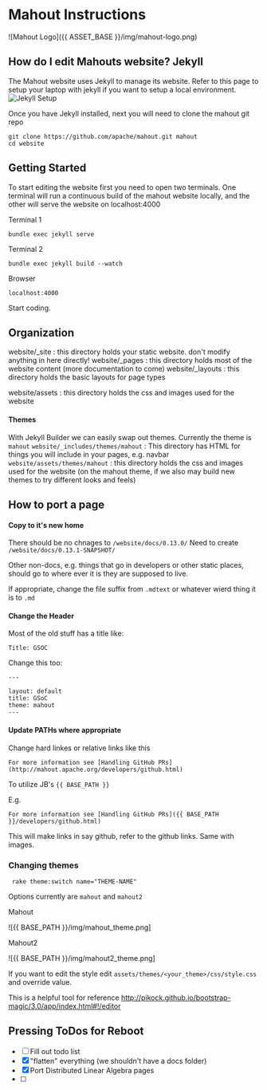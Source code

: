 # Mahout Instructions

![Mahout Logo]({{ ASSET_BASE }}/img/mahout-logo.png)

## How do I edit Mahouts website? Jekyll

The Mahout website uses Jekyll to manage its website.  Refer to this page to setup your laptop with jekyll if you want to setup a local environment.
![Jekyll Setup](https://scotch.io/tutorials/getting-started-with-jekyll-plus-a-free-bootstrap-3-starter-theme)

Once you have Jekyll installed, next you will need to clone the mahout git repo
```
git clone https://github.com/apache/mahout.git mahout
cd website
```

## Getting Started

To start editing the website first you need to open two terminals.  One terminal will run a continuous build of the mahout website locally, and the other will serve the website on localhost:4000

Terminal 1
```
bundle exec jekyll serve
```

Terminal 2
```
bundle exec jekyll build --watch
```

Browser
```
localhost:4000
```

Start coding.



## Organization
website/_site   : this directory holds your static website.  don't modify anything in here directly!
website/_pages  : this directory holds most of the website content (more documentation to come)
website/_layouts  : this directory holds the basic layouts for page types

website/assets  : this directory holds the css and images used for the website


#### Themes

With Jekyll Builder we can easily swap out themes.  Currently the theme is `mahout`
`website/_includes/themes/mahout` : This directory has HTML for things you will include in your pages, e.g. navbar
`website/assets/themes/mahout`  : this directory holds the css and images used for the website (on the mahout theme, if we also may build new themes to try different looks and feels)

## How to port a page 

#### Copy to it's new home

There should be no chnages to `/website/docs/0.13.0/`  Need to create `/website/docs/0.13.1-SNAPSHOT/`

Other non-docs, e.g. things that go in developers or other static places, should go to where ever it is they are supposed to live.

If appropriate, change the file suffix from `.mdtext` or whatever wierd thing it is to `.md`

#### Change the Header

Most of the old stuff has a title like:

`Title: GSOC`

Change this too:

`---`
```
layout: default
title: GSoC
theme: mahout
---
```

#### Update PATHs where appropriate

Change hard linkes or relative links like this
```
For more information see [Handling GitHub PRs](http://mahout.apache.org/developers/github.html)
```

To utilize JB's `{{ BASE_PATH }}`

E.g. 
```
For more information see [Handling GitHub PRs]({{ BASE_PATH }}/developers/github.html)
```

This will make links in say github, refer to the github links. Same with images. 



### Changing themes

` rake theme:switch name="THEME-NAME"`

Options currently are `mahout` and `mahout2`

Mahout

![{{ BASE_PATH }}/img/mahout_theme.png]


Mahout2

![{{ BASE_PATH }}/img/mahout2_theme.png]

If you want to edit the style edit `assets/themes/<your_theme>/css/style.css` and override value.

This is a helpful tool for reference http://pikock.github.io/bootstrap-magic/3.0/app/index.html#!/editor


## Pressing ToDos for Reboot

- [ ] Fill out todo list
- [x] "flatten" everything (we shouldn't have a docs folder)
- [x] Port Distributed Linear Algebra pages
- [ ]